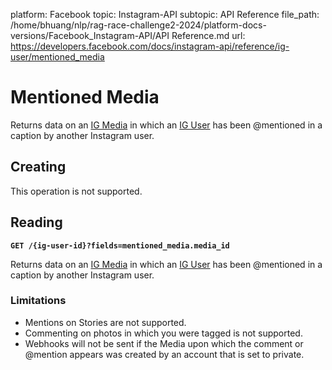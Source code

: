 platform: Facebook
topic: Instagram-API
subtopic: API Reference
file_path: /home/bhuang/nlp/rag-race-challenge2-2024/platform-docs-versions/Facebook_Instagram-API/API Reference.md
url: https://developers.facebook.com/docs/instagram-api/reference/ig-user/mentioned_media

# Mentioned Media

Returns data on an [IG Media](https://developers.facebook.com/docs/instagram-api/reference/ig-media) in which an [IG User](https://developers.facebook.com/docs/instagram-api/reference/ig-user) has been @mentioned in a caption by another Instagram user.

## Creating

This operation is not supported.

## Reading

**`GET /{ig-user-id}?fields=mentioned_media.media_id`**

Returns data on an [IG Media](https://developers.facebook.com/docs/instagram-api/reference/ig-media) in which an [IG User](https://developers.facebook.com/docs/instagram-api/reference/ig-user) has been @mentioned in a caption by another Instagram user.

### Limitations

* Mentions on Stories are not supported.
* Commenting on photos in which you were tagged is not supported.
* Webhooks will not be sent if the Media upon which the comment or @mention appears was created by an account that is set to private.